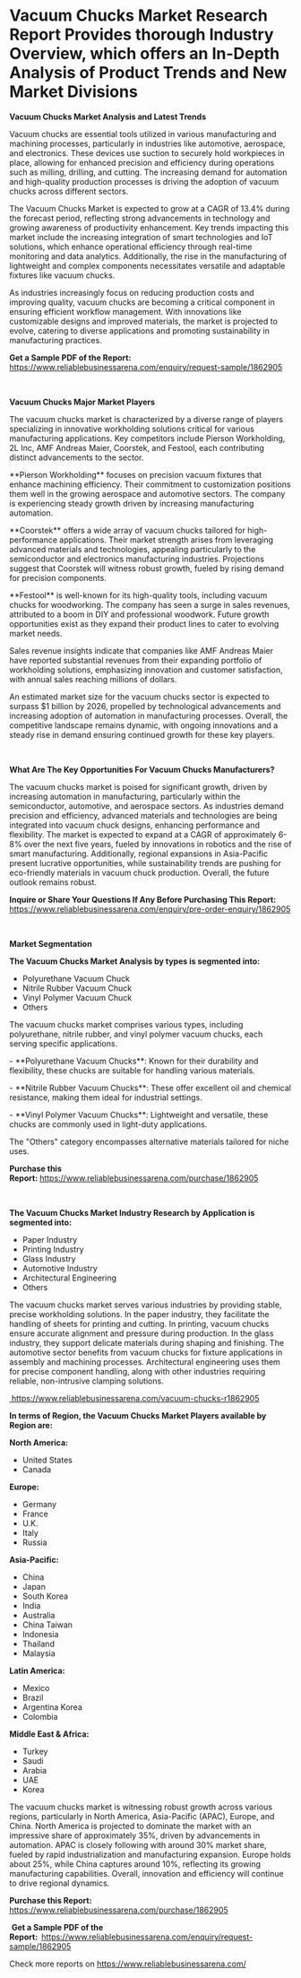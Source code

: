<p><h1>Vacuum Chucks Market Research Report Provides thorough Industry Overview, which offers an In-Depth Analysis of Product Trends and New Market Divisions</h1></p><p><strong>Vacuum Chucks Market Analysis and Latest Trends</strong></p>
<p><p>Vacuum chucks are essential tools utilized in various manufacturing and machining processes, particularly in industries like automotive, aerospace, and electronics. These devices use suction to securely hold workpieces in place, allowing for enhanced precision and efficiency during operations such as milling, drilling, and cutting. The increasing demand for automation and high-quality production processes is driving the adoption of vacuum chucks across different sectors.</p><p>The Vacuum Chucks Market is expected to grow at a CAGR of 13.4% during the forecast period, reflecting strong advancements in technology and growing awareness of productivity enhancement. Key trends impacting this market include the increasing integration of smart technologies and IoT solutions, which enhance operational efficiency through real-time monitoring and data analytics. Additionally, the rise in the manufacturing of lightweight and complex components necessitates versatile and adaptable fixtures like vacuum chucks.</p><p>As industries increasingly focus on reducing production costs and improving quality, vacuum chucks are becoming a critical component in ensuring efficient workflow management. With innovations like customizable designs and improved materials, the market is projected to evolve, catering to diverse applications and promoting sustainability in manufacturing practices.</p></p>
<p><strong>Get a Sample PDF of the Report:&nbsp;</strong> <a href="https://www.reliablebusinessarena.com/enquiry/request-sample/1862905?utm_campaign=3218&utm_medium=2&utm_source=Github&utm_content=ia&utm_term=10042025&utm_id=vacuum-chucks">https://www.reliablebusinessarena.com/enquiry/request-sample/1862905</a></p>
<p>&nbsp;</p>
<p><strong>Vacuum Chucks Major Market Players</strong></p>
<p><p>The vacuum chucks market is characterized by a diverse range of players specializing in innovative workholding solutions critical for various manufacturing applications. Key competitors include Pierson Workholding, 2L Inc, AMF Andreas Maier, Coorstek, and Festool, each contributing distinct advancements to the sector.</p><p>**Pierson Workholding** focuses on precision vacuum fixtures that enhance machining efficiency. Their commitment to customization positions them well in the growing aerospace and automotive sectors. The company is experiencing steady growth driven by increasing manufacturing automation.</p><p>**Coorstek** offers a wide array of vacuum chucks tailored for high-performance applications. Their market strength arises from leveraging advanced materials and technologies, appealing particularly to the semiconductor and electronics manufacturing industries. Projections suggest that Coorstek will witness robust growth, fueled by rising demand for precision components.</p><p>**Festool** is well-known for its high-quality tools, including vacuum chucks for woodworking. The company has seen a surge in sales revenues, attributed to a boom in DIY and professional woodwork. Future growth opportunities exist as they expand their product lines to cater to evolving market needs.</p><p>Sales revenue insights indicate that companies like AMF Andreas Maier have reported substantial revenues from their expanding portfolio of workholding solutions, emphasizing innovation and customer satisfaction, with annual sales reaching millions of dollars.</p><p>An estimated market size for the vacuum chucks sector is expected to surpass $1 billion by 2026, propelled by technological advancements and increasing adoption of automation in manufacturing processes. Overall, the competitive landscape remains dynamic, with ongoing innovations and a steady rise in demand ensuring continued growth for these key players.</p></p>
<p>&nbsp;</p>
<p><strong>What Are The Key Opportunities For Vacuum Chucks Manufacturers?</strong></p>
<p><p>The vacuum chucks market is poised for significant growth, driven by increasing automation in manufacturing, particularly within the semiconductor, automotive, and aerospace sectors. As industries demand precision and efficiency, advanced materials and technologies are being integrated into vacuum chuck designs, enhancing performance and flexibility. The market is expected to expand at a CAGR of approximately 6-8% over the next five years, fueled by innovations in robotics and the rise of smart manufacturing. Additionally, regional expansions in Asia-Pacific present lucrative opportunities, while sustainability trends are pushing for eco-friendly materials in vacuum chuck production. Overall, the future outlook remains robust.</p></p>
<p><strong>Inquire or Share Your Questions If Any Before Purchasing This Report:</strong> <a href="https://www.reliablebusinessarena.com/enquiry/pre-order-enquiry/1862905?utm_campaign=3218&utm_medium=2&utm_source=Github&utm_content=ia&utm_term=10042025&utm_id=vacuum-chucks">https://www.reliablebusinessarena.com/enquiry/pre-order-enquiry/1862905</a></p>
<p>&nbsp;</p>
<p><strong>Market Segmentation</strong></p>
<p><strong>The Vacuum Chucks Market Analysis by types is segmented into:</strong></p>
<p><ul><li>Polyurethane Vacuum Chuck</li><li>Nitrile Rubber Vacuum Chuck</li><li>Vinyl Polymer Vacuum Chuck</li><li>Others</li></ul></p>
<p><p>The vacuum chucks market comprises various types, including polyurethane, nitrile rubber, and vinyl polymer vacuum chucks, each serving specific applications. </p><p>- **Polyurethane Vacuum Chucks**: Known for their durability and flexibility, these chucks are suitable for handling various materials. </p><p>- **Nitrile Rubber Vacuum Chucks**: These offer excellent oil and chemical resistance, making them ideal for industrial settings. </p><p>- **Vinyl Polymer Vacuum Chucks**: Lightweight and versatile, these chucks are commonly used in light-duty applications. </p><p>The "Others" category encompasses alternative materials tailored for niche uses.</p></p>
<p><strong>Purchase this Report:&nbsp;</strong><a href="https://www.reliablebusinessarena.com/purchase/1862905?utm_campaign=3218&utm_medium=2&utm_source=Github&utm_content=ia&utm_term=10042025&utm_id=vacuum-chucks">https://www.reliablebusinessarena.com/purchase/1862905</a></p>
<p>&nbsp;</p>
<p><strong>The Vacuum Chucks Market Industry Research by Application is segmented into:</strong></p>
<p><ul><li>Paper Industry</li><li>Printing Industry</li><li>Glass Industry</li><li>Automotive Industry</li><li>Architectural Engineering</li><li>Others</li></ul></p>
<p><p>The vacuum chucks market serves various industries by providing stable, precise workholding solutions. In the paper industry, they facilitate the handling of sheets for printing and cutting. In printing, vacuum chucks ensure accurate alignment and pressure during production. In the glass industry, they support delicate materials during shaping and finishing. The automotive sector benefits from vacuum chucks for fixture applications in assembly and machining processes. Architectural engineering uses them for precise component handling, along with other industries requiring reliable, non-intrusive clamping solutions.</p></p>
<p><a href="https://www.reliablebusinessarena.com/vacuum-chucks-r1862905?utm_campaign=3218&utm_medium=2&utm_source=Github&utm_content=ia&utm_term=10042025&utm_id=vacuum-chucks">&nbsp;https://www.reliablebusinessarena.com/vacuum-chucks-r1862905</a></p>
<p><strong>In terms of Region, the Vacuum Chucks Market Players available by Region are:</strong></p>
<p>
    <p> <strong> North America: </strong>
        <ul>
            <li>United States</li>
            <li>Canada</li>
        </ul>
        </p> 
    <p> <strong> Europe: </strong>
        <ul>
            <li>Germany</li>
            <li>France</li>
            <li>U.K.</li>
            <li>Italy</li>
            <li>Russia</li>
        </ul>
        </p> 
    <p> <strong> Asia-Pacific: </strong>
        <ul>
            <li>China</li>
            <li>Japan</li>
            <li>South Korea</li>
            <li>India</li>
            <li>Australia</li>
            <li>China Taiwan</li>
            <li>Indonesia</li>
            <li>Thailand</li>
            <li>Malaysia</li>
        </ul>
        </p> 
    <p> <strong> Latin America: </strong>
        <ul>
            <li>Mexico</li>
            <li>Brazil</li>
            <li>Argentina Korea</li>
            <li>Colombia</li>
        </ul>
        </p> 
    <p> <strong> Middle East & Africa: </strong>
        <ul>
            <li>Turkey</li>
            <li>Saudi</li>
            <li>Arabia</li>
            <li>UAE</li>
            <li>Korea</li>
        </ul>
    </p>
    </p>
<p><p>The vacuum chucks market is witnessing robust growth across various regions, particularly in North America, Asia-Pacific (APAC), Europe, and China. North America is projected to dominate the market with an impressive share of approximately 35%, driven by advancements in automation. APAC is closely following with around 30% market share, fueled by rapid industrialization and manufacturing expansion. Europe holds about 25%, while China captures around 10%, reflecting its growing manufacturing capabilities. Overall, innovation and efficiency will continue to drive regional dynamics.</p></p>
<p><strong>Purchase this Report: </strong><a href="https://www.reliablebusinessarena.com/purchase/1862905?utm_campaign=3218&utm_medium=2&utm_source=Github&utm_content=ia&utm_term=10042025&utm_id=vacuum-chucks">https://www.reliablebusinessarena.com/purchase/1862905</a></p>
<p>&nbsp;<strong>Get a Sample PDF of the Report:&nbsp;&nbsp;</strong><a href="https://www.reliablebusinessarena.com/enquiry/request-sample/1862905?utm_campaign=3218&utm_medium=2&utm_source=Github&utm_content=ia&utm_term=10042025&utm_id=vacuum-chucks">https://www.reliablebusinessarena.com/enquiry/request-sample/1862905</a></p>
<p><strong></strong></p>
<p>Check more reports on <a href="https://www.reliablebusinessarena.com/?utm_campaign=3218&utm_medium=2&utm_source=Github&utm_content=ia&utm_term=10042025&utm_id=vacuum-chucks">https://www.reliablebusinessarena.com/</a></p>